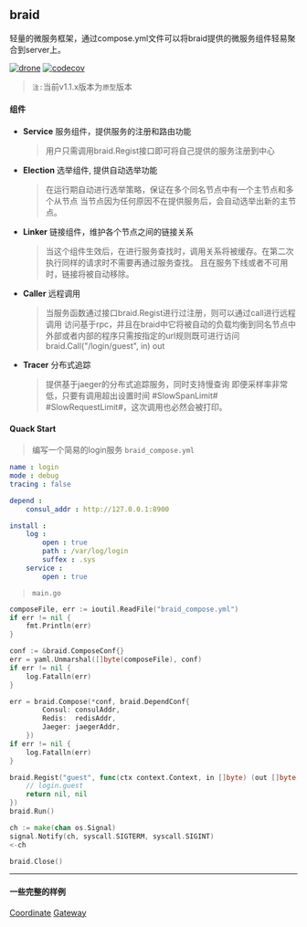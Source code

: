 ## braid
轻量的微服务框架，通过compose.yml文件可以将braid提供的微服务组件轻易聚合到server上。

[![drone](http://47.96.147.176:8001/api/badges/pojol/braid/status.svg?branch=develop)](dev)
[![codecov](https://codecov.io/gh/pojol/braid/branch/master/graph/badge.svg)](https://codecov.io/gh/pojol/braid)

> `注:`当前v1.1.x版本为`原型`版本 


#### 组件
* **Service** 服务组件，提供服务的注册和路由功能
    
    > 用户只需调用braid.Regist接口即可将自己提供的服务注册到中心
    
* **Election** 选举组件, 提供自动选举功能
    > 在运行期自动进行选举策略，保证在多个同名节点中有一个主节点和多个从节点
    > 当节点因为任何原因不在提供服务后，会自动选举出新的主节点。

* **Linker** 链接组件，维护各个节点之间的链接关系
    > 当这个组件生效后，在进行服务查找时，调用关系将被缓存。在第二次执行同样的请求时不需要再通过服务查找。
    > 且在服务下线或者不可用时，链接将被自动移除。
    
* **Caller** 远程调用
    > 当服务函数通过接口braid.Regist进行过注册，则可以通过call进行远程调用
    > 访问基于rpc，并且在braid中它将被自动的负载均衡到同名节点中
    > 外部或者内部的程序只需按指定的url规则既可进行访问 braid.Call("/login/guest", in) out

* **Tracer** 分布式追踪
    > 提供基于jaeger的分布式追踪服务，同时支持慢查询
    > 即便采样率非常低，只要有调用超出设置时间 #SlowSpanLimit# #SlowRequestLimit#，这次调用也必然会被打印。


#### Quack Start
> 编写一个简易的login服务
> `braid_compose.yml`
```yaml
name : login
mode : debug
tracing : false

depend :
    consul_addr : http://127.0.0.1:8900

install : 
    log :
        open : true
        path : /var/log/login
        suffex : .sys
    service :
        open : true
```
> `main.go`
```go
composeFile, err := ioutil.ReadFile("braid_compose.yml")
if err != nil {
    fmt.Println(err)
}

conf := &braid.ComposeConf{}
err = yaml.Unmarshal([]byte(composeFile), conf)
if err != nil {
    log.Fatalln(err)
}

err = braid.Compose(*conf, braid.DependConf{
		Consul: consulAddr,
		Redis:  redisAddr,
		Jaeger: jaegerAddr,
	})
if err != nil {
    log.Fatalln(err)
}

braid.Regist("guest", func(ctx context.Context, in []byte) (out []byte, err error) {
    // login.guest
    return nil, nil
})
braid.Run()

ch := make(chan os.Signal)
signal.Notify(ch, syscall.SIGTERM, syscall.SIGINT)
<-ch

braid.Close()
```

***
#### 一些完整的样例
[Coordinate](https://github.com/pojol/braid-coordinate "协调节点")
[Gateway](https://github.com/pojol/braid-gateway "网关节点")


